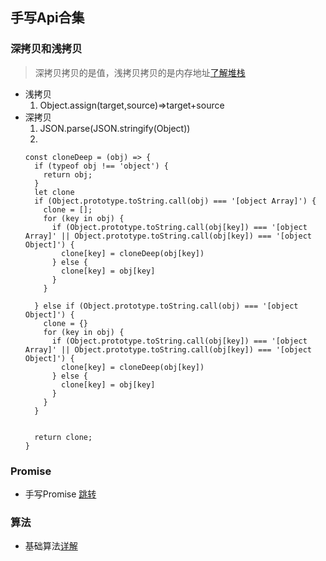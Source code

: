 ## 手写Api合集

### 深拷贝和浅拷贝
> 深拷贝拷贝的是值，浅拷贝拷贝的是内存地址[了解堆栈](./[⭐⭐⭐⭐⭐]-数据类型.md#总结)
- 浅拷贝
  1. Object.assign(target,source)=>target+source
- 深拷贝
  1. JSON.parse(JSON.stringify(Object))
  2. 
    ```递归
    const cloneDeep = (obj) => {
      if (typeof obj !== 'object') {
        return obj;
      }
      let clone
      if (Object.prototype.toString.call(obj) === '[object Array]') {
        clone = [];
        for (key in obj) {
          if (Object.prototype.toString.call(obj[key]) === '[object Array]' || Object.prototype.toString.call(obj[key]) === '[object Object]') {
            clone[key] = cloneDeep(obj[key])
          } else {
            clone[key] = obj[key]
          }
        }

      } else if (Object.prototype.toString.call(obj) === '[object Object]') {
        clone = {}
        for (key in obj) {
          if (Object.prototype.toString.call(obj[key]) === '[object Array]' || Object.prototype.toString.call(obj[key]) === '[object Object]') {
            clone[key] = cloneDeep(obj[key])
          } else {
            clone[key] = obj[key]
          }
        }
      }


      return clone;
    }
    ```

### Promise
- 手写Promise [跳转](./[⭐⭐⭐⭐⭐]-异步.md#内置对象相关)

### 算法
- 基础算法[详解](../05_算法/[⭐⭐⭐⭐⭐]-四种基本的算法.md)